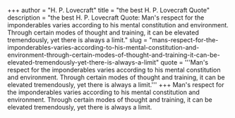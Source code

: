 +++
author = "H. P. Lovecraft"
title = "the best H. P. Lovecraft Quote"
description = "the best H. P. Lovecraft Quote: Man's respect for the imponderables varies according to his mental constitution and environment. Through certain modes of thought and training, it can be elevated tremendously, yet there is always a limit."
slug = "mans-respect-for-the-imponderables-varies-according-to-his-mental-constitution-and-environment-through-certain-modes-of-thought-and-training-it-can-be-elevated-tremendously-yet-there-is-always-a-limit"
quote = '''Man's respect for the imponderables varies according to his mental constitution and environment. Through certain modes of thought and training, it can be elevated tremendously, yet there is always a limit.'''
+++
Man's respect for the imponderables varies according to his mental constitution and environment. Through certain modes of thought and training, it can be elevated tremendously, yet there is always a limit.
